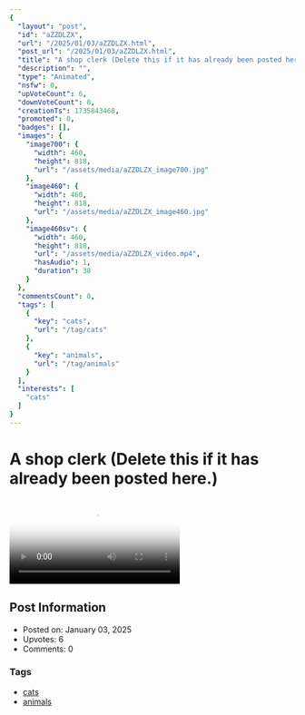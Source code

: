 ```yaml
---
{
  "layout": "post",
  "id": "aZZDLZX",
  "url": "/2025/01/03/aZZDLZX.html",
  "post_url": "/2025/01/03/aZZDLZX.html",
  "title": "A shop clerk (Delete this if it has already been posted here.)",
  "description": "",
  "type": "Animated",
  "nsfw": 0,
  "upVoteCount": 6,
  "downVoteCount": 0,
  "creationTs": 1735843468,
  "promoted": 0,
  "badges": [],
  "images": {
    "image700": {
      "width": 460,
      "height": 818,
      "url": "/assets/media/aZZDLZX_image700.jpg"
    },
    "image460": {
      "width": 460,
      "height": 818,
      "url": "/assets/media/aZZDLZX_image460.jpg"
    },
    "image460sv": {
      "width": 460,
      "height": 818,
      "url": "/assets/media/aZZDLZX_video.mp4",
      "hasAudio": 1,
      "duration": 38
    }
  },
  "commentsCount": 0,
  "tags": [
    {
      "key": "cats",
      "url": "/tag/cats"
    },
    {
      "key": "animals",
      "url": "/tag/animals"
    }
  ],
  "interests": [
    "cats"
  ]
}
---
```


# A shop clerk (Delete this if it has already been posted here.)

<video controls playsinline loop poster="/assets/media/aZZDLZX_image460.jpg">
  <source src="/assets/media/aZZDLZX_video.mp4" type="video/mp4">
  Your browser does not support the video tag.
</video>

## Post Information

- Posted on: January 03, 2025
- Upvotes: 6
- Comments: 0

### Tags

- [cats](/tag/cats)
- [animals](/tag/animals)
